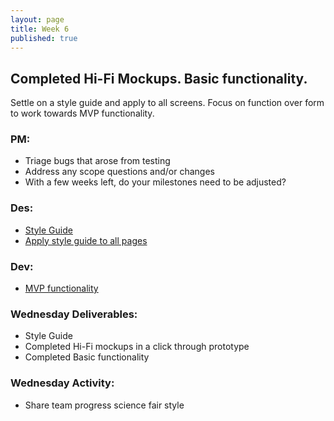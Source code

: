 ```yaml
---
layout: page
title: Week 6
published: true
---
```



## Completed Hi-Fi Mockups. Basic functionality.

Settle on a style guide and apply to all screens. Focus on function over form to work towards MVP functionality.


### PM:
*   Triage bugs that arose from testing
*   Address any scope questions and/or changes
  * With a few weeks left, do your milestones need to be adjusted?


### Des:
*   [Style Guide](style-guide.md)
*   [Apply style guide to all pages](refine-design.md)


### Dev:
*   [MVP functionality](mvp-functionality.md)


### Wednesday Deliverables:
  * Style Guide
  * Completed Hi-Fi mockups in a click through prototype
  * Completed Basic functionality


### Wednesday Activity:
  * Share team progress science fair style
